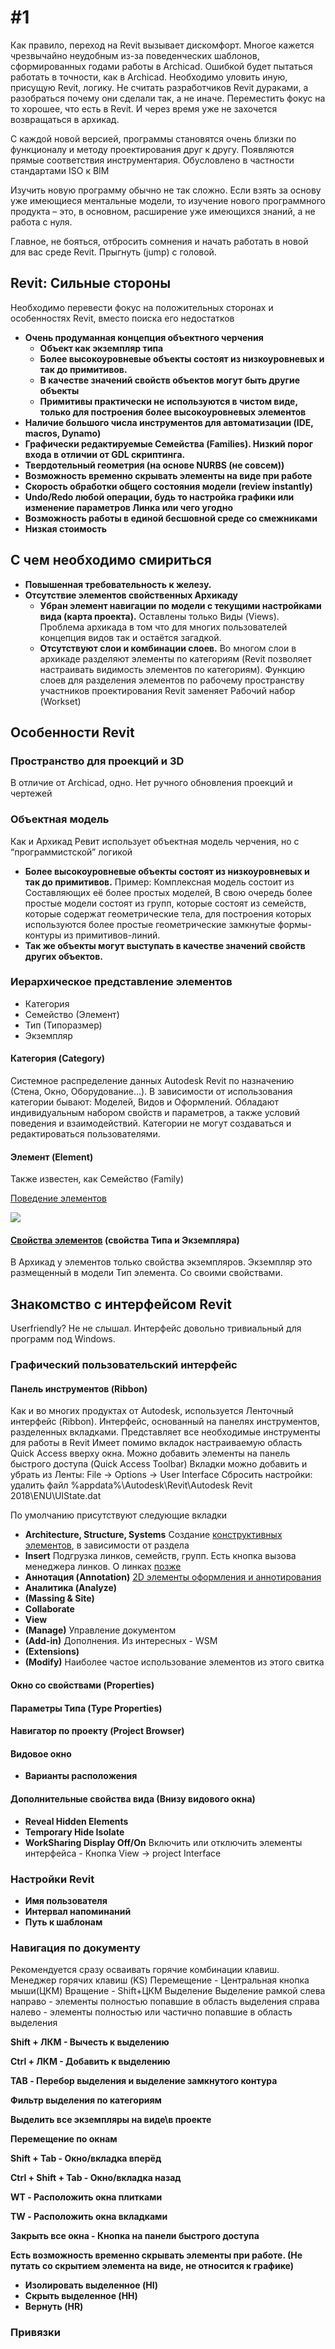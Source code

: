 # \#1

Как правило, переход на Revit вызывает дискомфорт. Многое кажется чрезвычайно неудобным из-за поведенческих шаблонов, сформированных годами работы в Archicad. Ошибкой будет пытаться работать в точности, как в Archicad. Необходимо уловить иную, присущую Revit, логику. Не считать разработчиков Revit дураками, а разобраться почему они сделали так, а не иначе. Переместить фокус на то хорошее, что есть в Revit. И через время уже не захочется возвращаться в архикад.

С каждой новой версией, программы становятся очень близки по функционалу и методу проектирования друг к другу. Появляются прямые соответствия инструментария. Обусловлено в частности стандартами ISO к BIM

Изучить новую программу обычно не так сложно. Если взять за основу уже имеющиеся ментальные модели, то изучение нового программного продукта – это, в основном, расширение уже имеющихся знаний, а не работа с нуля.

Главное, не бояться, отбросить сомнения и начать работать в новой для вас среде Revit. Прыгнуть \(jump\) с головой.
## Revit: Сильные стороны
Необходимо перевести фокус на положительных сторонах и особенностях Revit, вместо поиска его недостатков
* **Очень продуманная концепция объектного черчения**
  * **Объект как экземпляр типа**
  * **Более высокоуровневые объекты состоят из низкоуровневых и так до примитивов.**
  * **В качестве значений свойств объектов могут быть другие объекты**
  * **Примитивы практически не используются в чистом виде, только для построения более высокоуровневых элементов**
* **Наличие большого числа инструментов для автоматизации \(IDE, macros, Dynamo\)**
* **Графически редактируемые Семейства \(Families\). Низкий порог входа в отличии от GDL скриптинга.**
* **Твердотельный геометрия \(на основе NURBS \(не совсем\)\)**
* **Возможность временно скрывать элементы на виде при работе**
* **Скорость обработки общего состояния модели \(review instantly\)**
* **Undo/Redo любой операции, будь то настройка графики или изменение параметров Линка или чего угодно**
* **Возможность работы в единой бесшовной среде со смежниками**
* **Низкая стоимость**
## С чем необходимо смириться
* **Повышенная требовательность к железу.**
* **Отсутствие элементов свойственных Архикаду**
  * **Убран элемент навигации по модели с текущими настройками вида \(карта проекта\).** Оставлены только Виды \(Views\). Проблема архикада в том что для многих пользователей концепция видов так и остаётся загадкой.
  * **Отсутствуют слои и комбинации слоев.** Во многом слои в архикаде разделяют элементы по категориям \(Revit позволяет настраивать видимость элементов по категориям\). Функцию слоев для разделения элементов по рабочему пространству участников проектирования Revit заменяет Рабочий набор \(Workset\)
## Особенности Revit
### Пространство для проекций и 3D
В отличие от Archicad, одно. Нет ручного обновления проекций и чертежей
### Объектная модель
Как и Архикад Ревит использует объектная модель черчения, но с “программистской” логикой
* **Более высокоуровневые объекты состоят из низкоуровневых и так до примитивов.** Пример: Комплексная модель состоит из Составляющих её более простых моделей, В свою очередь более простые модели состоят из групп, которые состоят из семейств, которые  содержат геометрические тела, для построения которых используются более простые геометрические замкнутые формы-контуры из примитивов-линий.
* **Так же объекты могут выступать в качестве значений свойств других объектов.**
### Иерархическое представление  элементов
* Категория
* Семейство \(Элемент\)
* Тип \(Типоразмер\)
* Экземпляр
#### Категория \(Category\)
Системное распределение данных Autodesk Revit по назначению \(Стена, Окно, Оборудование…\). В зависимости от использования категории бывают: Моделей, Видов и Оформлений. Обладают индивидуальным набором свойств и параметров, а также условий поведения и взаимодействий. Категории не могут создаваться и редактироваться пользователями.
#### Элемент \(Element\)
Также известен, как Семейство \(Family\)

[Поведение элементов](https://knowledge.autodesk.com/support/revit-products/getting-started/caas/CloudHelp/cloudhelp/2018/ENU/Revit-GetStarted/files/GUID-5BFA499A-5ACA-4069-852C-9B60C9DE6708-htm.html) 

![](https://lh5.googleusercontent.com/q4dxhYgNzABLegqFcdNYMNauBlRUgm_QqwntuLKcGXI1-JTLBKjwiR-dmfU9dtZA4pDOV1DQ4_bGMdCCIHv0U6JN3I_OrZ_fMsTNKVW83Om3sAT_2RCrhLeANjjgVL0s95U6uOZI)
#### [**Свойства элементов**](https://knowledge.autodesk.com/support/revit-products/getting-started/caas/CloudHelp/cloudhelp/2018/ENU/Revit-GetStarted/files/GUID-1B5B5C2E-072F-4349-9C70-D88204F9145D-htm.html) **\(свойства Типа и Экземпляра\)**
В Архикад у элементов только свойства экземпляров.
Экземпляр это размещенный в модели Тип элемента. Со своими свойствами.
## Знакомство с интерфейсом Revit
Userfriendly? Не не слышал.
Интерфейс довольно тривиальный для программ под Windows.
### Графический пользовательский интерфейс
#### Панель инструментов \(Ribbon\)
Как и во многих продуктах от Autodesk, используется Ленточный интерфейс \(Ribbon\). Интерфейс, основанный на панелях инструментов, разделенных вкладками.
Представляет все необходимые инструменты для работы в Revit
Имеет помимо вкладок настраиваемую область Quick Access вверху окна. Можно добавить элементы на панель быстрого доступа \(Quick Access Toolbar\)
Вкладки можно добавить и убрать из Ленты: File -&gt; Options -&gt; User Interface
Сбросить настройки: удалить файл %appdata%\Autodesk\Revit\Autodesk Revit 2018\ENU\UIState.dat

По умолчанию присутствуют следующие вкладки
* **Architecture, Structure, Systems**
Создание [конструктивных элементов](https://docs.google.com/document/d/108bYoQKpFwkqUPzTtl6M_kXfQox4MAbKkQ9tm6kwHSk/edit#heading=h.b38yda60z4ts), в зависимости от раздела
* **Insert**
Подгрузка линков, семейств, групп.
Есть кнопка вызова менеджера линков. О линках [позже](https://docs.google.com/document/d/108bYoQKpFwkqUPzTtl6M_kXfQox4MAbKkQ9tm6kwHSk/edit#heading=h.jn6ytdh9bb69)
* **Аннотация \(Annotation\)**
[2D элементы оформления и аннотирования](https://docs.google.com/document/d/108bYoQKpFwkqUPzTtl6M_kXfQox4MAbKkQ9tm6kwHSk/edit#heading=h.5e2yatifjqze)
* **Аналитика \(Analyze\)**
* **\(Massing & Site\)**
* **Collaborate**
* **View**
* **\(Manage\)**
Управление документом
* **\(Add-in\)**
Дополнения. Из интересных - WSM
* **\(Extensions\)**
* **\(Modify\)**
Наиболее частое использование элементов из этого свитка
#### Окно со свойствами \(Properties\)
#### Параметры Типа \(Type Properties\)
#### Навигатор по проекту \(Project Browser\)
#### Видовое окно
* **Варианты расположения**
#### Дополнительные свойства вида \(Внизу видового окна\)
* **Reveal Hidden Elements**
* **Temporary Hide Isolate**
* **WorkSharing Display Off/On**
Включить или отключить элементы интерфейса - Кнопка View -&gt; project Interface
### Настройки Revit
* **Имя пользователя**
* **Интервал напоминаний**
* **Путь к шаблонам**
### Навигация по документу
Рекомендуется сразу осваивать горячие комбинации клавиш. Менеджер горячих клавиш \(KS\)
  Перемещение - Центральная кнопка мыши\(ЦКМ\)
  Вращение - Shift+ЦКМ
  Выделение
    Выделение рамкой
      слева направо - элементы полностью попавшие в область выделения
      справа налево - элементы полностью или частично попавшие в область выделения

**Shift + ЛКМ - Вычесть к выделению**

**Ctrl + ЛКМ -  Добавить к выделению**

 **TAB - Перебор выделения и выделение замкнутого контура**

**Фильтр выделения по категориям**

**Выделить все экземпляры на виде\в проекте**  


**Перемещение по окнам**

 **Shift + Tab - Окно/вкладка вперёд**

 **Ctrl + Shift + Tab -  Окно/вкладка назад**

**WT - Расположить окна плитками**

**ТW - Расположить окна вкладками**

**Закрыть все окна - Кнопка на панели быстрого доступа**  


**Есть возможность временно скрывать элементы при работе. \(Не путать со скрытием элемента на виде, не относится к графике\)**

* **Изолировать выделенное \(HI\)**
* **Скрыть выделенное \(HH\)**
* **Вернуть \(HR\)**

### **Привязки**

